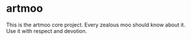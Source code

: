 # artmoo
This is the artmoo core project. Every zealous moo should know about it. Use it with respect and devotion.
